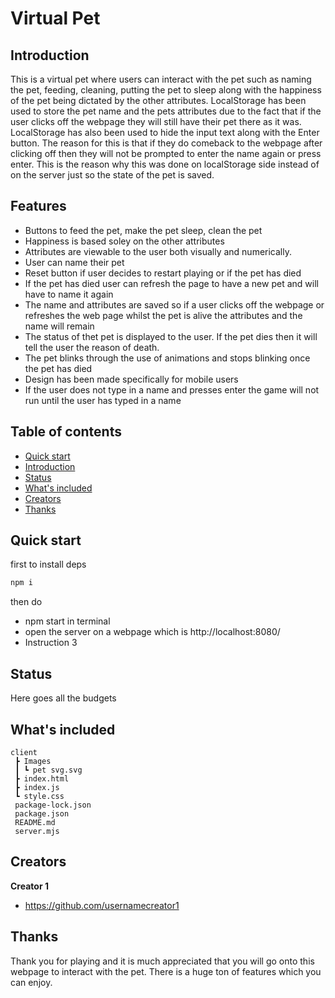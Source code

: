 # Virtual Pet


## Introduction
This is a virtual pet where users can interact with the pet such as naming the pet, feeding, cleaning, putting the pet to sleep along with the happiness of the pet being dictated by the other attributes. LocalStorage has been used to store the pet name and the pets attributes due to the fact that if the user clicks off the webpage they will still have their pet there as it was. LocalStorage has also been used to hide the input text along with the Enter button. The reason for this is that if they do comeback to the webpage after clicking off then they will not be prompted to enter the name again or press enter. This is the reason why this was done on localStorage side instead of on the server just so the state of the pet is saved. 


## Features
- Buttons to feed the pet, make the pet sleep, clean the pet
- Happiness is based soley on the other attributes
- Attributes are viewable to the user both visually and numerically. 
- User can name their pet 
- Reset button if user decides to restart playing or if the pet has died 
- If the pet has died user can refresh the page to have a new pet and will have to name it again
- The name and attributes are saved so if a user clicks off the webpage or refreshes the web page whilst the pet is alive the attributes and the name will remain
- The status of thet pet is displayed to the user. If the pet dies then it will tell the user the reason of death. 
- The pet blinks through the use of animations and stops blinking once the pet has died 
- Design has been made specifically for mobile users
- If the user does not type in a name and presses enter the game will not run until the user has typed in a name



## Table of contents

- [Quick start](#quick-start)
- [Introduction](#introduction)
- [Status](#status)
- [What's included](#whats-included)
- [Creators](#creators)
- [Thanks](#thanks)


## Quick start

first to install deps
```bash
npm i
```
then do 
- npm start in terminal
- open the server on a webpage which is 
http://localhost:8080/
- Instruction 3

## Status

Here goes all the budgets

## What's included

```
client
 ┣ Images
 ┃ ┗ pet svg.svg
 ┣ index.html
 ┣ index.js
 ┗ style.css
 package-lock.json
 package.json
 README.md
 server.mjs
 ```


## Creators

**Creator 1**

- <https://github.com/usernamecreator1>

## Thanks

Thank you for playing and it is much appreciated that you will go onto this webpage to interact with the pet. There is a huge ton of features which you can enjoy. 
